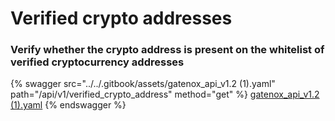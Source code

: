 # Verified crypto addresses

### Verify whether the crypto address is present on the whitelist of verified cryptocurrency addresses

{% swagger src="../../.gitbook/assets/gatenox_api_v1.2 (1).yaml" path="/api/v1/verified_crypto_address" method="get" %}
[gatenox_api_v1.2 (1).yaml](<../../.gitbook/assets/gatenox_api_v1.2 (1).yaml>)
{% endswagger %}
